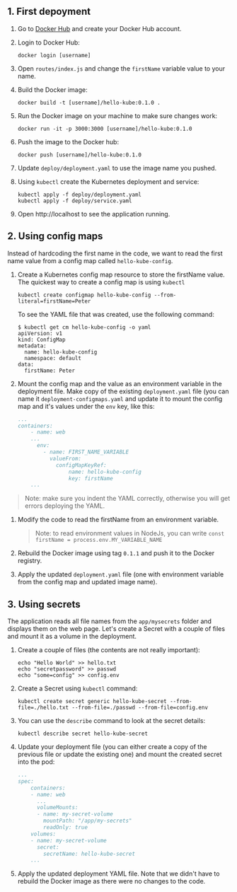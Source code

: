 ## 1. First depoyment

1. Go to [Docker Hub](https://hub.docker.com) and create your Docker Hub account.
1. Login to Docker Hub:

    ```
    docker login [username]
    ```

1. Open `routes/index.js` and change the `firstName` variable value to your name.
1. Build the Docker image:

    ```
    docker build -t [username]/hello-kube:0.1.0 .
    ```

1. Run the Docker image on your machine to make sure changes work:

    ```
    docker run -it -p 3000:3000 [username]/hello-kube:0.1.0 
    ```

1. Push the image to the Docker hub:

    ```
    docker push [username]/hello-kube:0.1.0
    ```

1. Update `deploy/deployment.yaml` to use the image name you pushed.

1. Using `kubectl` create the Kubernetes deployment and service:

    ```
    kubectl apply -f deploy/deployment.yaml
    kubectl apply -f deploy/service.yaml
    ```

1. Open http://localhost to see the application running.


## 2. Using config maps

Instead of hardcoding the first name in the code, we want to read the first name value from a config map called `hello-kube-config`.

1. Create a Kubernetes config map resource to store the firstName value. The quickest way to create a config map is using `kubectl`

    ```
    kubectl create configmap hello-kube-config --from-literal=firstName=Peter
    ```

    To see the YAML file that was created, use the following command:
    ```
    $ kubectl get cm hello-kube-config -o yaml
    apiVersion: v1
    kind: ConfigMap
    metadata:
      name: hello-kube-config
      namespace: default
    data:
      firstName: Peter
    ```

1. Mount the config map and the value as an environment variable in the deployment file. Make copy of the existing `deployment.yaml` file (you can name it `deployment-configmaps.yaml` and update it to mount the config map and it's values under the `env` key, like this:

    ```yaml
    ...
    containers:
        - name: web
        ...
          env:
            - name: FIRST_NAME_VARIABLE
              valueFrom:
                configMapKeyRef:
                    name: hello-kube-config
                    key: firstName
        ...
    ```

>Note: make sure you indent the YAML correctly, otherwise you will get errors deploying the YAML.

1. Modify the code to read the firstName from an environment variable.

    > Note: to read environment values in NodeJs, you can write `const firstName = process.env.MY_VARIABLE_NAME`

1. Rebuild the Docker image using tag `0.1.1` and push it to the Docker registry.
1. Apply the updated `deployment.yaml` file (one with environment variable from the config map and updated image name).

## 3. Using secrets

The application reads all file names from the `app/mysecrets` folder and displays them on the web page. Let's create a Secret with a couple of files and mount it as a volume in the deployment.

1. Create a couple of files (the contents are not really important):

    ```
    echo "Hello World" >> hello.txt
    echo "secretpassword" >> passwd
    echo "some=config" >> config.env 
    ```

1. Create a Secret using `kubectl` command:

    ```
    kubectl create secret generic hello-kube-secret --from-file=./hello.txt --from-file=./passwd --from-file=config.env
    ```

1. You can use the `describe` command to look at the secret details:

    ```
    kubectl describe secret hello-kube-secret
    ```

1. Update your deployment file (you can either create a copy of the previous file or update the existing one) and mount the created secret into the pod:

    ```yaml
    ...
    spec:
        containers:
        - name: web
          ...
          volumeMounts:
          - name: my-secret-volume
            mountPath: "/app/my-secrets"
            readOnly: true
        volumes:
        - name: my-secret-volume
          secret:
            secretName: hello-kube-secret
        ...
    ```

1. Apply the updated deployment YAML file. Note that we didn't have to rebuild the Docker image as there were no changes to the code.

